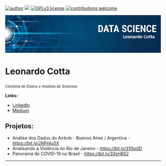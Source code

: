 [![author](https://img.shields.io/badge/author-LeonardoCotta-red)](https://www.linkedin.com/in/leonardo-cotta-4b44013a/) [![](https://img.shields.io/badge/python-3.7+-blue.svg)](https://www.python.org/downloads/release/python-365/) [![GPLv3 license](https://img.shields.io/badge/License-GPLv3-blue.svg)](http://perso.crans.org/besson/LICENSE.html) [![contributions welcome](https://img.shields.io/badge/contributions-welcome-brightgreen.svg?style=flat)](https://github.com/LeonardoCDP/Data-Science/issues)

<p align="center">
  <img src="banner.png" >
</p>

# Leonardo Cotta
<sub>*Cientista de Dados e Analista de Sistemas*</sub>



**Links:**
* [LinkedIn](https://www.linkedin.com/in/leonardo-cotta-4b44013a/)
* [Medium](https://medium.com/@leonardocottad)


## Projetos:

* Análise dos Dados do Airbnb - Buenos Aires / Argentina - *https://bit.ly/2MH4o5X*
* Analisando a Violência no Rio de Janeiro - *https://bit.ly/31l5e0D*
* Panorama do COVID-19 no Brasil - *https://bit.ly/33sH852*
---
